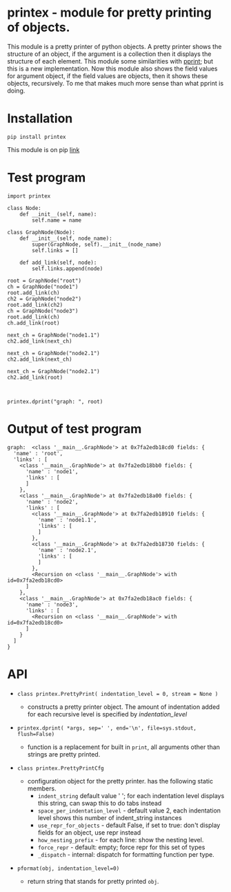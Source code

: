# printex - module for pretty printing of objects.

This module is a pretty printer of python objects. A pretty printer shows the structure of an object, if the argument is a collection then it displays the structure of each element.
This module some similarities with [pprint](https://docs.python.org/3/library/pprint.html); but this is a new implementation.
Now this module also shows the field values for argument object, if the field values are objects, then it shows these objects, recursively.  To me that makes much more sense than what pprint is doing.

# Installation

```pip install printex```

This module is on pip [link](https://pypi.org/project/printex/)

# Test program

```
import printex

class Node:
    def __init__(self, name):
        self.name = name

class GraphNode(Node):
    def __init__(self, node_name):
        super(GraphNode, self).__init__(node_name)
        self.links = []

    def add_link(self, node):
        self.links.append(node)

root = GraphNode("root")
ch = GraphNode("node1")
root.add_link(ch)
ch2 = GraphNode("node2")
root.add_link(ch2)
ch = GraphNode("node3")
root.add_link(ch)
ch.add_link(root)

next_ch = GraphNode("node1.1")
ch2.add_link(next_ch)

next_ch = GraphNode("node2.1")
ch2.add_link(next_ch)

next_ch = GraphNode("node2.1")
ch2.add_link(root)



printex.dprint("graph: ", root)
```

# Output of test program

```
graph:  <class '__main__.GraphNode'> at 0x7fa2edb18cd0 fields: {
  'name' : 'root',
  'links' : [
    <class '__main__.GraphNode'> at 0x7fa2edb18bb0 fields: {
      'name' : 'node1',
      'links' : [
      ]
    },
    <class '__main__.GraphNode'> at 0x7fa2edb18a00 fields: {
      'name' : 'node2',
      'links' : [
        <class '__main__.GraphNode'> at 0x7fa2edb18910 fields: {
          'name' : 'node1.1',
          'links' : [
          ]
        },
        <class '__main__.GraphNode'> at 0x7fa2edb18730 fields: {
          'name' : 'node2.1',
          'links' : [
          ]
        },
        <Recursion on <class '__main__.GraphNode'> with id=0x7fa2edb18cd0>
      ]
    },
    <class '__main__.GraphNode'> at 0x7fa2edb18ac0 fields: {
      'name' : 'node3',
      'links' : [
        <Recursion on <class '__main__.GraphNode'> with id=0x7fa2edb18cd0>
      ]
    }
  ]
}
```

# API

- ```class printex.PrettyPrint( indentation_level = 0, stream = None )```
   -  constructs a pretty printer object. The amount of indentation added for each recursive level is specified by  *indentation_level*

- ```printex.dprint( *args, sep=' ', end='\n', file=sys.stdout, flush=False)```
    - function is a replacement for built in ```print```, all arguments other than strings are pretty printed.

- ```class printex.PrettyPrintCfg```
    - configuration object for the pretty printer. has the following static members.
        - ```indent_string``` default value ' '; for each indentation level displays this string, can swap this to do tabs instead
        - ```space_per_indentation_level``` - default value 2, each indentation level shows this number of indent_string instances
        - ```use_repr_for_objects``` - default False, if set to true: don't display fields for an object, use repr instead
        - ```how_nesting_prefix``` - for each line: show the nesting level.
        - ```force_repr``` - default: empty; force repr for this set of types
        - ```_dispatch``` - internal: dispatch for formatting function per type.

- ```pformat(obj, indentation_level=0)```
    - return string that stands for pretty printed ```obj```.

